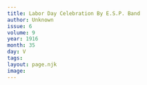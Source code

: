 ```yaml
---
title: Labor Day Celebration By E.S.P. Band
author: Unknown
issue: 6
volume: 9
year: 1916
month: 35
day: V
tags:
layout: page.njk
image:
---
```


